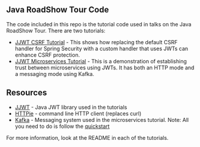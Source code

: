 ## Java RoadShow Tour Code

The code included in this repo is the tutorial code used in talks on the Java RoadShow Tour. There are two tutorials:

* [JJWT CSRF Tutorial](roadshow-jwt-csrf-tutorial) - This shows how replacing the default CSRF handler for Spring Security with a custom handler that uses JWTs can enhance CSRF protection.
* [JJWT Microservices Tutorial](roadshow-jwt-microservices-tutorial) - This is a demonstration of establishing trust between microservices using JWTs. It has both an HTTP mode and a messaging mode using Kafka.

## Resources

* [JJWT](https://github.com/jwtk/jjwt) - Java JWT library used in the tutorials
* [HTTPie](https://github.com/jkbrzt/httpie) - command line HTTP client (replaces curl)
* [Kafka](http://kafka.apache.org/) - Messaging system used in the microservices tutorial. Note: All you need to do is follow the [quickstart](http://kafka.apache.org/documentation.html#quickstart)

For more information, look at the README in each of the tutorials.
